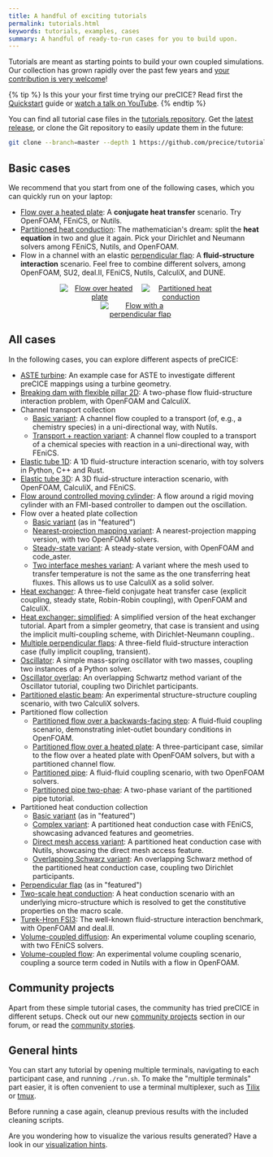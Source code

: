 ```yaml
---
title: A handful of exciting tutorials
permalink: tutorials.html
keywords: tutorials, examples, cases
summary: A handful of ready-to-run cases for you to build upon.
---
```


Tutorials are meant as starting points to build your own coupled simulations. Our collection has grown rapidly over the past few years and [your contribution is very welcome](community-contribute-to-precice.html)!

{% tip %}
Is this your your first time trying our preCICE? Read first the [Quickstart](quickstart.html) guide or [watch a talk on YouTube](https://www.youtube.com/c/preCICECoupling/).
{% endtip %}

You can find all tutorial case files in the [tutorials repository](https://github.com/precice/tutorials). Get the [latest release](https://github.com/precice/tutorials/releases/latest), or clone the Git repository to easily update them in the future:

```bash
git clone --branch=master --depth 1 https://github.com/precice/tutorials.git
```

## Basic cases

We recommend that you start from one of the following cases, which you can quickly run on your laptop:

- [Flow over a heated plate](tutorials-flow-over-heated-plate.html): A **conjugate heat transfer** scenario. Try OpenFOAM, FEniCS, or Nutils.
- [Partitioned heat conduction](tutorials-partitioned-heat-conduction.html): The mathematician's dream: split the **heat equation** in two and glue it again. Pick your Dirichlet and Neumann solvers among FEniCS, Nutils, and OpenFOAM.
- Flow in a channel with an elastic [perpendicular flap](tutorials-perpendicular-flap.html): A **fluid-structure interaction** scenario. Feel free to combine different solvers, among OpenFOAM, SU2, deal.II, FEniCS, Nutils, CalculiX, and DUNE.

<p style="text-align: center">
<a href="tutorials-flow-over-heated-plate.html" title="Tutorial: Flow over heated plate"><img src="images/tutorials-flow-over-heated-plate-example.png" style="margin-left:3%; max-width:31%; max-height:100px;" alt="Flow over heated plate"></a>
<a href="tutorials-partitioned-heat-conduction.html" title="Tutorial: Partitioned heat conduction"><img src="images/tutorials-partitioned-heat-conduction-setup.png" style="max-width:31%; max-height:100px;" alt="Partitioned heat conduction"></a>
<a href="tutorials-perpendicular-flap.html" title="Tutorial: Perpendicular flap"><img src="images/tutorials-perpendicular-flap-physics.png" style="margin-left:3%; max-width:31%; max-height:100px;" alt="Flow with a perpendicular flap"></a>
</p>

## All cases

In the following cases, you can explore different aspects of preCICE:

- [ASTE turbine](tutorials-aste-turbine.html): An example case for ASTE to investigate different preCICE mappings using a turbine geometry.
- [Breaking dam with flexible pillar 2D](tutorials-breaking-dam-2d.html): A two-phase flow fluid-structure interaction problem, with OpenFOAM and CalculiX.
- Channel transport collection
  - [Basic variant](tutorials-channel-transport.html): A channel flow coupled to a transport (of, e.g., a chemistry species) in a uni-directional way, with Nutils.
  - [Transport + reaction variant](tutorials-channel-transport-reaction.html): A channel flow coupled to a transport of a chemical species with reaction in a uni-directional way, with FEniCS.
- [Elastic tube 1D](tutorials-elastic-tube-1d.html): A 1D fluid-structure interaction scenario, with toy solvers in Python, C++ and Rust.
- [Elastic tube 3D](tutorials-elastic-tube-3d.html): A 3D fluid-structure interaction scenario, with OpenFOAM, CalculiX, and FEniCS.
- [Flow around controlled moving cylinder](tutorials-flow-around-controlled-moving-cylinder.html): A flow around a rigid moving cylinder with an FMI-based controller to dampen out the oscillation.
- Flow over a heated plate collection
  - [Basic variant](tutorials-flow-over-heated-plate.html) (as in "featured")
  - [Nearest-projection mapping variant](tutorials-flow-over-heated-plate-nearest-projection.html): A nearest-projection mapping version, with two OpenFOAM solvers.
  - [Steady-state variant](tutorials-flow-over-heated-plate-steady-state.html): A steady-state version, with OpenFOAM and code_aster.
  - [Two interface meshes variant](tutorials-flow-over-heated-plate-two-meshes.html): A variant where the mesh used to transfer temperature is not the same as the one transferring heat fluxes. This allows us to use CalculiX as a solid solver.
- [Heat exchanger](tutorials-heat-exchanger.html): A three-field conjugate heat transfer case (explicit coupling, steady state, Robin-Robin coupling), with OpenFOAM and CalculiX.
- [Heat exchanger: simplified](tutorials-heat-exchanger-simplified.html): A simplified version of the heat exchanger tutorial. Apart from a simpler geometry, that case is transient and using the implicit multi-coupling scheme, with Dirichlet-Neumann coupling..
- [Multiple perpendicular flaps](tutorials-multiple-perpendicular-flaps.html): A three-field fluid-structure interaction case (fully implicit coupling, transient).
- [Oscillator](tutorials-oscillator.html): A simple mass-spring oscillator with two masses, coupling two instances of a Python solver.
- [Oscillator overlap](tutorials-oscillator-overlap.html): An overlapping Schwartz method variant of the Oscillator tutorial, coupling two Dirichlet participants.
- [Partitioned elastic beam](tutorials-partitioned-elastic-beam.html): An experimental structure-structure coupling scenario, with two CalculiX solvers.
- Partitioned flow collection
  - [Partitioned flow over a backwards-facing step](tutorials-partitioned-backwards-facing-step.html): A fluid-fluid coupling scenario, demonstrating inlet-outlet boundary conditions in OpenFOAM.
  - [Partitioned flow over a heated plate](tutorials-flow-over-heated-plate-partitioned-flow.html): A three-participant case, similar to the flow over a heated plate with OpenFOAM solvers, but with a partitioned channel flow.
  - [Partitioned pipe](tutorials-partitioned-pipe.html): A fluid-fluid coupling scenario, with two OpenFOAM solvers.
  - [Partitioned pipe two-phae](tutorials-partitioned-pipe-two-phase.html): A two-phase variant of the partitioned pipe tutorial.
- Partitioned heat conduction collection
  - [Basic variant](tutorials-partitioned-heat-conduction.html) (as in "featured")
  - [Complex variant](tutorials-partitioned-heat-conduction-complex.html): A partitioned heat conduction case with FEniCS, showcasing advanced features and geometries.
  - [Direct mesh access variant](tutorials-partitioned-heat-conduction-direct.html): A partitioned heat conduction case with Nutils, showcasing the direct mesh access feature.
  - [Overlapping Schwarz variant](tutorials-partitioned-heat-conduction-overlap.html): An overlapping Schwarz method of the partitioned heat conduction case, coupling two Dirichlet participants.
- [Perpendicular flap](tutorials-perpendicular-flap.html) (as in "featured")
- [Two-scale heat conduction](tutorials-two-scale-heat-conduction.html): A heat conduction scenario with an underlying micro-structure which is resolved to get the constitutive properties on the macro scale.
- [Turek-Hron FSI3](tutorials-turek-hron-fsi3.html): The well-known fluid-structure interaction benchmark, with OpenFOAM and deal.II.
- [Volume-coupled diffusion](tutorials-volume-coupled-diffusion.html): An experimental volume coupling scenario, with two FEniCS solvers.
- [Volume-coupled flow](tutorials-volume-coupled-flow.html): An experimental volume coupling scenario, coupling a source term coded in Nutils with a flow in OpenFOAM.

## Community projects

Apart from these simple tutorial cases, the community has tried preCICE in different setups. Check out our new [community projects](https://precice.discourse.group/c/community-projects/11) section in our forum, or read the [community stories](community-projects.html).

## General hints

You can start any tutorial by opening multiple terminals, navigating to each participant case, and running `./run.sh`. To make the "multiple terminals" part easier, it is often convenient to use a terminal multiplexer, such as [Tilix](https://gnunn1.github.io/tilix-web/) or [tmux](https://github.com/tmux/tmux/wiki).

Before running a case again, cleanup previous results with the included cleaning scripts.

Are you wondering how to visualize the various results generated? Have a look in our [visualization hints](tutorials-visualization.html).
